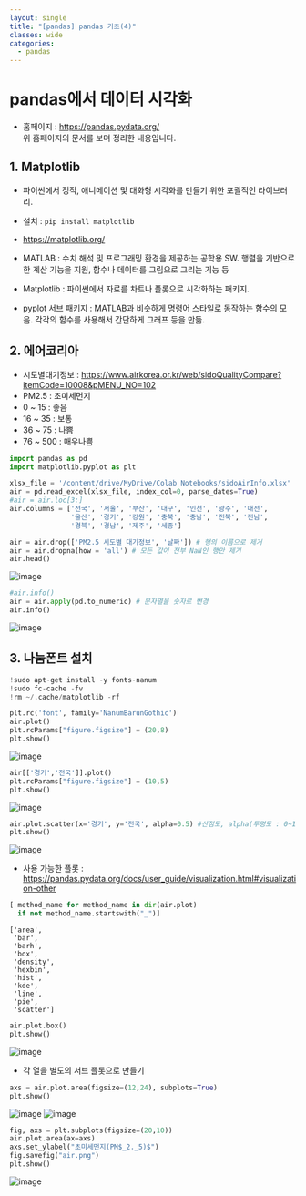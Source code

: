```yaml
---
layout: single
title: "[pandas] pandas 기초(4)"
classes: wide
categories:
  - pandas
--- 
```


# pandas에서 데이터 시각화
+ 홈페이지 : https://pandas.pydata.org/  
위 홈페이지의 문서를 보며 정리한 내용입니다.

## 1. Matplotlib
+ 파이썬에서 정적, 애니메이션 및 대화형 시각화를 만들기 위한 포괄적인 라이브러리.

+ 설치 : `pip install matplotlib`
+ https://matplotlib.org/

+ MATLAB : 수치 해석 및 프로그래밍 환경을 제공하는 공학용 SW. 행렬을 기반으로 한 계산 기능을 지원, 함수나 데이터를 그림으로 그리는 기능 등

+ Matplotlib : 파이썬에서 자료를 차트나 플롯으로 시각화하는 패키지.

+ pyplot 서브 패키지 : MATLAB과 비슷하게 명령어 스타일로 동작하는 함수의 모음. 각각의 함수를 사용해서 간단하게 그래프 등을 만듦.


## 2. 에어코리아

+ 시도별대기정보 :  https://www.airkorea.or.kr/web/sidoQualityCompare?itemCode=10008&pMENU_NO=102
+ PM2.5 : 초미세먼지
+ 0 ~ 15 : 좋음
+ 16 ~ 35 : 보통
+ 36 ~ 75 : 나쁨
+ 76 ~ 500 : 매우나쁨

```python
import pandas as pd
import matplotlib.pyplot as plt

xlsx_file = '/content/drive/MyDrive/Colab Notebooks/sidoAirInfo.xlsx'
air = pd.read_excel(xlsx_file, index_col=0, parse_dates=True)
#air = air.loc[3:]
air.columns = ['전국', '서울', '부산', '대구', '인천', '광주', '대전', 
               '울산', '경기', '강원', '충북', '충남', '전북', '전남', 
               '경북', '경남', '제주', '세종']

air = air.drop(['PM2.5 시도별 대기정보', '날짜']) # 행의 이름으로 제거
air = air.dropna(how = 'all') # 모든 값이 전부 NaN인 행만 제거
air.head()
```

![image](https://user-images.githubusercontent.com/47412229/200163131-1cdcad0f-cfb7-4326-8e53-55a1b671b59a.png)

```python
#air.info()
air = air.apply(pd.to_numeric) # 문자열을 숫자로 변경
air.info()
```
![image](https://user-images.githubusercontent.com/47412229/200163165-7a92f327-a566-4070-8b14-e12139b2ab64.png)

## 3. 나눔폰트 설치

```python
!sudo apt-get install -y fonts-nanum
!sudo fc-cache -fv
!rm ~/.cache/matplotlib -rf
```

```python
plt.rc('font', family='NanumBarunGothic')
air.plot()
plt.rcParams["figure.figsize"] = (20,8)
plt.show()
```
![image](https://user-images.githubusercontent.com/47412229/200163204-70c8ea06-2bb7-4008-a2ea-a1af9ca7f2e9.png)

```python
air[['경기','전국']].plot()
plt.rcParams["figure.figsize"] = (10,5)
plt.show()
```
![image](https://user-images.githubusercontent.com/47412229/200163219-d271f57d-5063-4cae-b447-7b5905da65a6.png)

```python
air.plot.scatter(x='경기', y='전국', alpha=0.5) #산점도, alpha(투명도 : 0~1)
plt.show()
```
![image](https://user-images.githubusercontent.com/47412229/200163244-80860b25-37c7-450c-8a0a-5a44191e74a7.png)

+ 사용 가능한 플롯 : https://pandas.pydata.org/docs/user_guide/visualization.html#visualization-other  

```python
[ method_name for method_name in dir(air.plot)
  if not method_name.startswith("_")]
```
    ['area',
     'bar',
     'barh',
     'box',
     'density',
     'hexbin',
     'hist',
     'kde',
     'line',
     'pie',
     'scatter']  
 
 ```python
air.plot.box()
plt.show()
```  

![image](https://user-images.githubusercontent.com/47412229/200163308-790bca70-214b-4eaf-8d4f-f17441e7c628.png)

+ 각 열을 별도의 서브 플롯으로 만들기

```python
axs = air.plot.area(figsize=(12,24), subplots=True)
plt.show()
```

![image](https://user-images.githubusercontent.com/47412229/200163339-06f5fcb4-3b91-4bf9-983f-7de39b43179f.png)
![image](https://user-images.githubusercontent.com/47412229/200163357-b498bb84-4937-49d7-a528-96f70ae93cbe.png)

```python
fig, axs = plt.subplots(figsize=(20,10))
air.plot.area(ax=axs)
axs.set_ylabel("초미세먼지(PM$_2._5)$")
fig.savefig("air.png")
plt.show()
```
![image](https://user-images.githubusercontent.com/47412229/200163386-a048affd-cb4c-471c-9782-76477205c919.png)



 










